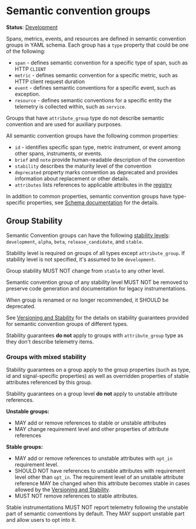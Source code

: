 <!--- Hugo front matter used to generate the website version of this page:
linkTitle: Semantic convention groups
aliases: [group-stability]
--->

# Semantic convention groups

**Status**: [Development][DocumentStatus]

Spans, metrics, events, and resources are defined in semantic convention groups in YAML schema.
Each group has a `type` property that could be one of the following:

- `span` - defines semantic convention for a specific type of span, such as HTTP `CLIENT`
- `metric` - defines semantic convention for a specific metric, such as HTTP client request duration
- `event` - defines semantic conventions for a specific event, such as exception.
- `resource` - defines semantic conventions for a specific entity the telemetry is collected within,
  such as `service`.

Groups that have `attribute_group` type do not describe semantic convention and
are used for auxiliary purposes.

All semantic convention groups have the following common properties:

- `id` - identifies specific span type, metric instrument, or event
  among other spans, instruments, or events.
- `brief` and `note` provide human-readable description of the convention
- `stability` describes the maturity level of the convention
- `deprecated` property marks convention as deprecated and provides information about
  replacement or other details.
- `attributes` lists references to applicable attributes in the [registry](../attributes-registry/README.md)

In addition to common properties, semantic convention groups have type-specific properties, see
[Schema documentation](https://github.com/open-telemetry/weaver/blob/main/schemas/semconv-syntax.md)
for the details.

## Group Stability

Semantic Convention groups can have the following [stability levels][MaturityLevel]:
`development`, `alpha`, `beta`, `release_candidate`, and `stable`.

Stability level is required on groups of all types except `attribute_group`.
If stability level is not specified, it's assumed to be `development`.

Group stability MUST NOT change from `stable` to any other level.

Semantic convention group of any stability level MUST NOT be removed
to preserve code generation and documentation for legacy instrumentations.

When group is renamed or no longer recommended, it SHOULD be deprecated.

See [Versioning and Stability][Stability] for the details on stability guarantees
provided for semantic convention groups of different types.

Stability guarantees **do not** apply to groups with `attribute_group` type as they
don't describe telemetry items.

### Groups with mixed stability

Stability guarantees on a group apply to the group properties (such as type, id and
signal-specific properties) as well as overridden properties of stable attributes
referenced by this group.

Stability guarantees on a group level **do not** apply to unstable attribute references.

**Unstable groups:**

- MAY add or remove references to stable or unstable attributes
- MAY change requirement level and other properties of attribute references

**Stable groups:**

- MAY add or remove references to unstable attributes with `opt_in`
  requirement level.
- SHOULD NOT have references to unstable attributes with requirement level
  other than `opt_in`.
  The requirement level of an unstable attribute reference
  MAY be changed when this attribute becomes stable in cases allowed by the
  [Versioning and Stability][Stability].
- MUST NOT remove references to stable attributes.

Stable instrumentations MUST NOT report telemetry following the unstable part
of semantic conventions by default. They MAY support unstable part and allow
users to opt into it.

<!-- TODO: SchemaURL needs to contain some indication of stability level, e.g. as a suffix -->
<!-- https://github.com/open-telemetry/semantic-conventions/issues/1511 -->

[Stability]: https://opentelemetry.io/docs/specs/otel/versioning-and-stability/#semantic-conventions-stability
[MaturityLevel]: https://github.com/open-telemetry/opentelemetry-specification/tree/v1.42.0/oteps/0232-maturity-of-otel.md
[DocumentStatus]: https://opentelemetry.io/docs/specs/otel/document-status
